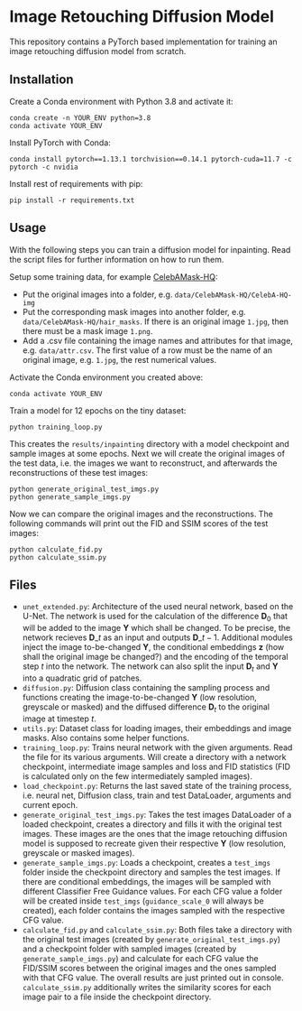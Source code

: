 # Image Retouching Diffusion Model

This repository contains a PyTorch based implementation for training an image retouching diffusion model from scratch. 


## Installation

Create a Conda environment with Python 3.8 and activate it:

    conda create -n YOUR_ENV python=3.8
    conda activate YOUR_ENV

Install PyTorch with Conda:

    conda install pytorch==1.13.1 torchvision==0.14.1 pytorch-cuda=11.7 -c pytorch -c nvidia

Install rest of requirements with pip:

    pip install -r requirements.txt

## Usage

With the following steps you can train a diffusion model for inpainting.
Read the script files for further information on how to run them.

Setup some training data, for example [CelebAMask-HQ](https://github.com/switchablenorms/CelebAMask-HQ):

  - Put the original images into a folder, e.g. `data/CelebAMask-HQ/CelebA-HQ-img`
  - Put the corresponding mask images into another folder, e.g. `data/CelebAMask-HQ/hair_masks`. If there is an original image `1.jpg`, then there must be a mask image `1.png`.
  - Add a .csv file containing the image names and attributes for that image, e.g. `data/attr.csv`. The first value of a row must be the name of an original image, e.g. `1.jpg`, the rest numerical values.

Activate the Conda environment you created above:

    conda activate YOUR_ENV

Train a model for 12 epochs on the tiny dataset:

    python training_loop.py

This creates the `results/inpainting` directory with a model checkpoint and sample images at some epochs. Next we will create the original images of the test data, i.e. the images we want to reconstruct, and afterwards the reconstructions of these test images:

    python generate_original_test_imgs.py
    python generate_sample_imgs.py

Now we can compare the original images and the reconstructions. The following commands will print out the FID and SSIM scores of the test images:

    python calculate_fid.py
    python calculate_ssim.py



## Files

 - `unet_extended.py`: Architecture of the used neural network, based on the U-Net. The network is used for the calculation of the difference $\mathbf{D}_0$ that will be added to the image $\mathbf{Y}$ which shall be changed. To be precise, the network recieves $\mathbf{D}\_t$ as an input and outputs $\mathbf{D}\_{t-1}$. Additional modules inject the image to-be-changed $\mathbf{Y}$, the conditional embeddings $\mathbf{z}$ (how shall the original image be changed?) and the encoding of the temporal step $t$ into the network. The network can also split the input $\mathbf{D}_t$ and $\mathbf{Y}$ into a quadratic grid of patches.
 - `diffusion.py`: Diffusion class containing the sampling process and functions creating the image-to-be-changed $\mathbf{Y}$ (low resolution, greyscale or masked) and the diffused difference $\mathbf{D}_t$ to the original image at timestep $t$.
 - `utils.py`: Dataset class for loading images, their embeddings and image masks. Also contains some helper functions.
 - `training_loop.py`: Trains neural network with the given arguments. Read the file for its various arguments. Will create a directory with a network checkpoint, intermediate image samples and loss and FID statistics (FID is calculated only on the few intermediately sampled images). 
 - `load_checkpoint.py`: Returns the last saved state of the training process, i.e. neural net, Diffusion class, train and test DataLoader, arguments and current epoch.
 - `generate_original_test_imgs.py`: Takes the test images DataLoader of a loaded checkpoint, creates a directory and fills it with the original test images. These images are the ones that the image retouching diffusion model is supposed to recreate given their respective $\mathbf{Y}$ (low resolution, greyscale or masked images).
 - `generate_sample_imgs.py`: Loads a checkpoint, creates a `test_imgs` folder inside the checkpoint directory and samples the test images. If there are conditional embeddings, the images will be sampled with different Classifier Free Guidance values. For each CFG value a folder will be created inside `test_imgs` (`guidance_scale_0` will always be created), each folder contains the images sampled with the respective CFG value.
 - `calculate_fid.py` and `calculate_ssim.py`: Both files take a directory with the original test images (created by `generate_original_test_imgs.py`) and a checkpoint folder with sampled images (created by `generate_sample_imgs.py`) and calculate for each CFG value the FID/SSIM scores between the original images and the ones sampled with that CFG value. The overall results are just printed out in console. `calculate_ssim.py` additionally writes the similarity scores for each image pair to a file inside the checkpoint directory.